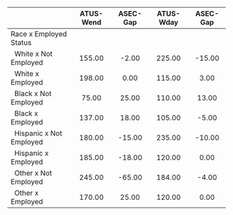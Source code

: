 
|                      |    ATUS-Wend |     ASEC-Gap |    ATUS-Wday |     ASEC-Gap |
| -------------------- | :----------: | :----------: | :----------: | :----------: |
| Race x Employed Status |              |              |              |              |
| &nbsp;&nbsp;White x Not Employed |       155.00 |        -2.00 |       225.00 |       -15.00 |
| &nbsp;&nbsp;White x Employed |       198.00 |         0.00 |       115.00 |         3.00 |
| &nbsp;&nbsp;Black x Not Employed |        75.00 |        25.00 |       110.00 |        13.00 |
| &nbsp;&nbsp;Black x Employed |       137.00 |        18.00 |       105.00 |        -5.00 |
| &nbsp;&nbsp;Hispanic x Not Employed |       180.00 |       -15.00 |       235.00 |       -10.00 |
| &nbsp;&nbsp;Hispanic x Employed |       185.00 |       -18.00 |       120.00 |         0.00 |
| &nbsp;&nbsp;Other x Not Employed |       245.00 |       -65.00 |       184.00 |        -4.00 |
| &nbsp;&nbsp;Other x Employed |       170.00 |        25.00 |       120.00 |         0.00 |

